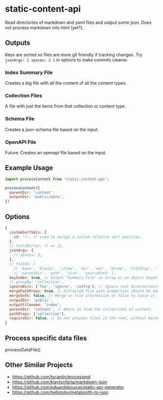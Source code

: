 # static-content-api

Read directories of markdown and yaml files and output some json. Does not process markdown into html (yet?).

## Outputs

Keys are sorted so files are more git friendly if tracking changes. Try `jsonArgs: { spaces: 2 }` in options to make commits cleaner.

### Index Summary File

Creates a big file with all the content of all the content types.

### Collection Files

A file with just the items from that collection or content type.

### Schema File

Creates a json-schema file based on the input.

### OpenAPI File

Future: Creates an openapi file based on the input.

## Example Usage

```javascript
import processContent from "static-content-api";

processContent({
  parentDir: 'content',
  outputDir: 'public/data',
})
```

## Options

```javascript
{
  customSortVals: {
    id: '!', // used to assign a custom relative sort position.
  },
  // fieldSorter: () => {},
  jsonArgs: {
    // spaces: 2,
  },
  // fields: [
    // 'base', 'blocks', 'ctime', 'dir', 'ext', 'mtime', 'fileSlug', 'language', 'name', 'pathParts',
    // 'parentDir', 'path', 'size', 'sourcePath' ],
  keyIndex: true, // Output "Summary File" an array or an object keyed by collection.
  // groupBy: 'collection',
  ignoreDirs: ['foo', 'ignore', 'config'], // Ignore root directories/collections.
  mergePathProps: true, // Extracted file path properties should be added to top level data. Otherwise within `info.pathProps`.
  mergeInfo: false, // Merge in file information or false to leave it inside the `info` property.
  outputDir: 'public',
  outputFilename: 'index',
  parentDir: 'content', // Where to find the collections of content.
  pathProps: ['collection'],
  requireDir: false, // Do not process files in the root, without being in a collection.
}
```

## Process specific data files

processDataFile()

## Other Similar Projects

* https://github.com/tscanlin/processmd
* https://github.com/klaytonfaria/markdown-json
* https://github.com/eduardoboucas/static-api-generator
* https://github.com/hellotoby/metalsmith-to-json

